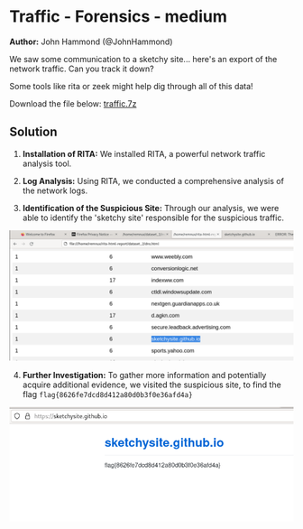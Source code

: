 # Traffic - Forensics - medium 

**Author:** John Hammond (@JohnHammond)

We saw some communication to a sketchy site... here's an export of the network traffic. Can you track it down?

Some tools like rita or zeek might help dig through all of this data!

Download the file below: [traffic.7z](traffic.7z)

## Solution 

1. **Installation of RITA:** We installed RITA, a powerful network traffic analysis tool.

2. **Log Analysis:** Using RITA, we conducted a comprehensive analysis of the network logs.

3. **Identification of the Suspicious Site:** Through our analysis, we were able to identify the 'sketchy site' responsible for the suspicious traffic.

![Screenshot of the identified 'sketchy site'](image.png)

4. **Further Investigation:** To gather more information and potentially acquire additional evidence, we visited the suspicious site, to find the flag `flag{8626fe7dcd8d412a80d0b3f0e36afd4a}`

![Screenshot of the suspicious site](image-1.png)

